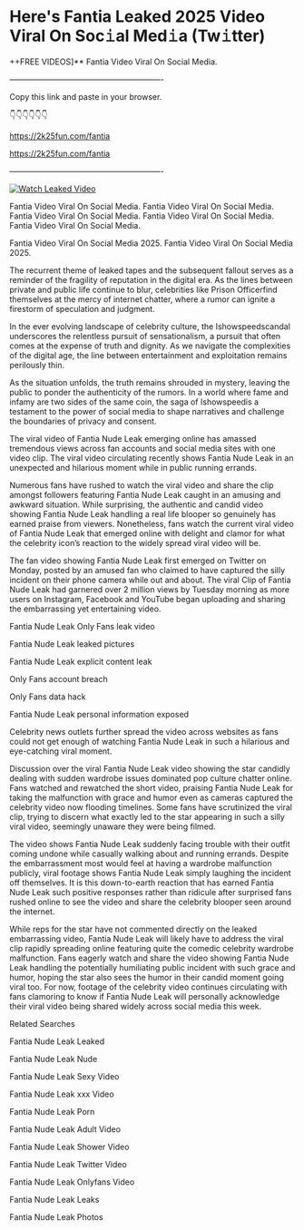 # Here's Fantia Leaked 2025 Video Viral On Soc𝚒al Med𝚒a (Tw𝚒tter)

++FREE VIDEOS]** Fantia Video Viral On Social Media.

———————————————————-

Copy this link and paste in your browser.

👇👇👇👇👇👇

https://2k25fun.com/fantia

https://2k25fun.com/fantia

———————————————————-

[![Watch Leaked Video](https://miro.medium.com/v2/resize:fit:828/format:webp/1*cilzJN44JGOrTw9NJCrNHA.gif "Watch Leaked Video")](https://2k25fun.com/fantia)

Fantia Video Viral On Social Media. Fantia Video Viral On Social Media. Fantia Video Viral On Social Media. Fantia Video Viral On Social Media. Fantia Video Viral On Social Media.

Fantia Video Viral On Social Media 2025. Fantia Video Viral On Social Media 2025.

The recurrent theme of leaked tapes and the subsequent fallout serves as a reminder of the fragility of reputation in the digital era. As the lines between private and public life continue to blur, celebrities like Prison Officerfind themselves at the mercy of internet chatter, where a rumor can ignite a firestorm of speculation and judgment.

In the ever evolving landscape of celebrity culture, the Ishowspeedscandal underscores the relentless pursuit of sensationalism, a pursuit that often comes at the expense of truth and dignity. As we navigate the complexities of the digital age, the line between entertainment and exploitation remains perilously thin.

As the situation unfolds, the truth remains shrouded in mystery, leaving the public to ponder the authenticity of the rumors. In a world where fame and infamy are two sides of the same coin, the saga of Ishowspeedis a testament to the power of social media to shape narratives and challenge the boundaries of privacy and consent.

The viral video of Fantia Nude Leak emerging online has amassed tremendous views across fan accounts and social media sites with one video clip. The viral video circulating recently shows Fantia Nude Leak in an unexpected and hilarious moment while in public running errands.

Numerous fans have rushed to watch the viral video and share the clip amongst followers featuring Fantia Nude Leak caught in an amusing and awkward situation. While surprising, the authentic and candid video showing Fantia Nude Leak handling a real life blooper so genuinely has earned praise from viewers. Nonetheless, fans watch the current viral video of Fantia Nude Leak that emerged online with delight and clamor for what the celebrity icon’s reaction to the widely spread viral video will be.

The fan video showing Fantia Nude Leak first emerged on Twitter on Monday, posted by an amused fan who claimed to have captured the silly incident on their phone camera while out and about. The viral Clip of Fantia Nude Leak had garnered over 2 million views by Tuesday morning as more users on Instagram, Facebook and YouTube began uploading and sharing the embarrassing yet entertaining video.

Fantia Nude Leak Only Fans leak video

Fantia Nude Leak leaked pictures

Fantia Nude Leak explicit content leak

Only Fans account breach

Only Fans data hack

Fantia Nude Leak personal information exposed

Celebrity news outlets further spread the video across websites as fans could not get enough of watching Fantia Nude Leak in such a hilarious and eye-catching viral moment.

Discussion over the viral Fantia Nude Leak video showing the star candidly dealing with sudden wardrobe issues dominated pop culture chatter online. Fans watched and rewatched the short video, praising Fantia Nude Leak for taking the malfunction with grace and humor even as cameras captured the celebrity video now flooding timelines. Some fans have scrutinized the viral clip, trying to discern what exactly led to the star appearing in such a silly viral video, seemingly unaware they were being filmed.

The video shows Fantia Nude Leak suddenly facing trouble with their outfit coming undone while casually walking about and running errands. Despite the embarrassment most would feel at having a wardrobe malfunction publicly, viral footage shows Fantia Nude Leak simply laughing the incident off themselves. It is this down-to-earth reaction that has earned Fantia Nude Leak such positive responses rather than ridicule after surprised fans rushed online to see the video and share the celebrity blooper seen around the internet.

While reps for the star have not commented directly on the leaked embarrassing video, Fantia Nude Leak will likely have to address the viral clip rapidly spreading online featuring quite the comedic celebrity wardrobe malfunction. Fans eagerly watch and share the video showing Fantia Nude Leak handling the potentially humiliating public incident with such grace and humor, hoping the star also sees the humor in their candid moment going viral too. For now, footage of the celebrity video continues circulating with fans clamoring to know if Fantia Nude Leak will personally acknowledge their viral video being shared widely across social media this week.

Related Searches

Fantia Nude Leak Leaked

Fantia Nude Leak Nude

Fantia Nude Leak Sexy Video

Fantia Nude Leak xxx Video

Fantia Nude Leak Porn

Fantia Nude Leak Adult Video

Fantia Nude Leak Shower Video

Fantia Nude Leak Twitter Video

Fantia Nude Leak Onlyfans Video

Fantia Nude Leak Leaks

Fantia Nude Leak Photos